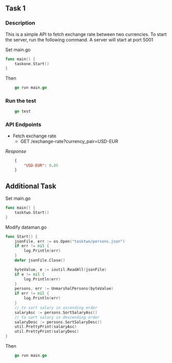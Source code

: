 ## Task 1

### Description
This is a simple API to fetch exchange rate between two currencies.
To start the server, run the following command. A server will start at port 5001

Set main.go
```go
func main() {
	taskone.Start()
}
```
Then
```go
    go run main.go
```
### Run the test
```go
    go test
```

### API Endpoints
- Fetch exchange rate
    - GET /exchange-rate?currency_pair=USD-EUR



*Response*
```json
    {
        "USD-EUR": 0.85
    }
```

## Additional Task

Set main.go
```go
func main() {
	tasktwo.Start()
}
```

Modify dataman.go
```go
func Start() {
	jsonFile, err := os.Open("tasktwo/persons.json")
	if err != nil {
		log.Println(err)
	}
	defer jsonFile.Close()

	byteValue, e := ioutil.ReadAll(jsonFile)
	if e != nil {
		log.Println(err)
	}
	persons, err := UnmarshalPersons(byteValue)
	if err != nil {
		log.Println(err)
	}
	// to sort salary in ascending order
	salaryAsc := persons.SortSalaryAsc()
	// to sort salary in descending order
    salaryDesc := persons.SortSalaryDesc()
    util.PrettyPrint(salaryAsc)
    util.PrettyPrint(salaryDesc)
}
```

Then
```go
    go run main.go
```
